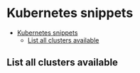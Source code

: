 # Kubernetes snippets

- [Kubernetes snippets](#kubernetes-snippets)
  - [List all clusters available](#list-all-clusters-available)

## List all clusters available
